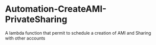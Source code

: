 # Automation-CreateAMI-PrivateSharing
A lambda function that permit to schedule a creation of AMI and Sharing with other accounts
